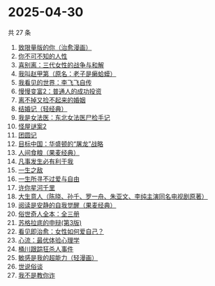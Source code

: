 # 2025-04-30

共 27 条

<!-- BEGIN WEREAD -->
<!-- 最后更新时间 2025-04-30 20:51:11 +0800 -->
1. [致限量版的你（治愈漫画）](https://weread.qq.com/web/bookDetail/dcd32fa0813ab9e32g01748c)
1. [你不可不知的人性](https://weread.qq.com/web/bookDetail/bbe32320726cb7c7bbe431c)
1. [喜别离：三代女性的战争与和解](https://weread.qq.com/web/bookDetail/b6d32710813ab9defg011790)
1. [我叫赵甲第（原名：老子是癞蛤蟆）](https://weread.qq.com/web/bookDetail/07832f80553b1f0785069e4)
1. [我看见的世界：李飞飞自传](https://weread.qq.com/web/bookDetail/76c32a50813ab9e4fg01737b)
1. [慢慢变富2：普通人的成功投资](https://weread.qq.com/web/bookDetail/30e32e00813ab9e36g01035e)
1. [离不掉又捡不起来的婚姻](https://weread.qq.com/web/bookDetail/97832730813ab9e15g013c2f)
1. [结婚记（轻经典）](https://weread.qq.com/web/bookDetail/8b032d10813ab9dfag0165c8)
1. [我是女法医：东北女法医尸检手记](https://weread.qq.com/web/bookDetail/d78329c0813ab9d9bg017663)
1. [怪屋谜案2](https://weread.qq.com/web/bookDetail/f3632570813ab9e44g0165ac)
1. [团圆记](https://weread.qq.com/web/bookDetail/b64323c0813ab9595g0181f0)
1. [目标中国：华盛顿的“屠龙”战略](https://weread.qq.com/web/bookDetail/b1432810813ab9dfdg016c1f)
1. [人间食粮（果麦经典）](https://weread.qq.com/web/bookDetail/ac632560813ab9bc8g0140df)
1. [凡事发生必有利于我](https://weread.qq.com/web/bookDetail/2cb32e40813ab9e2bg016497)
1. [一生之敌](https://weread.qq.com/web/bookDetail/96232f70813ab9596g010e94)
1. [一生所寻不过爱与自由](https://weread.qq.com/web/bookDetail/a7332ed0813ab9dfag0106c8)
1. [许你星河千里](https://weread.qq.com/web/bookDetail/5ff32df0718d8a435ffcbfd)
1. [大生意人（陈晓、孙千、罗一舟、朱亚文、李纯主演同名电视剧原著）](https://weread.qq.com/web/bookDetail/fde32af0813ab9ba7g015f43)
1. [阅读是安静的自我觉醒（果麦经典）](https://weread.qq.com/web/bookDetail/86e32d10813ab9d9bg0148b5)
1. [俗世奇人全本：全三册](https://weread.qq.com/web/bookDetail/d8832c00813ab7c9eg018c91)
1. [苏格拉底的申辩(第3版)](https://weread.qq.com/web/bookDetail/b4a322d0813ab84a5g013c2d)
1. [看见即治愈：女性如何爱自己？](https://weread.qq.com/web/bookDetail/d6f321e0813ab911bg011896)
1. [心流：最优体验心理学](https://weread.qq.com/web/bookDetail/65e328b05e10e265eb76e03)
1. [桶川跟踪狂杀人事件](https://weread.qq.com/web/bookDetail/63332500724cc5686333355)
1. [敏感是我的超能力（轻漫画）](https://weread.qq.com/web/bookDetail/1ff32fe0813ab9b39g015a8b)
1. [世说俗谈](https://weread.qq.com/web/bookDetail/2c732d60813ab7a0eg0195a8)
1. [我不是教你诈](https://weread.qq.com/web/bookDetail/14232ed0813ab6d8fg019a70)
<!-- END WEREAD -->